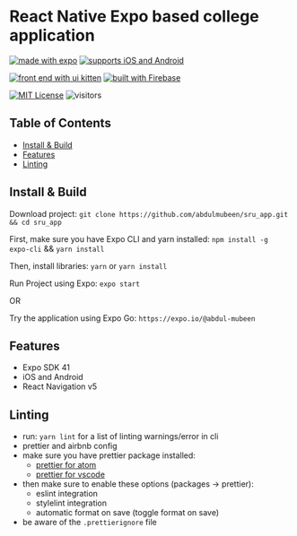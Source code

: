 # React Native Expo based college application
[![made with expo](https://img.shields.io/badge/MADE%20WITH%20EXPO-000.svg?style=for-the-badge&logo=expo&labelColor=4630eb&logoWidth=20)](https://github.com/expo/expo) [![supports iOS and Android](https://img.shields.io/badge/Platforms-Native-4630EB.svg?style=for-the-badge&logo=EXPO&labelColor=000&logoColor=fff)](https://github.com/expo/expo)

[![front end with ui kitten](https://img.shields.io/badge/Front%20End-UI%20Kitten-orange?style=for-the-badge&logo=UIkit)](https://github.com/akveo/react-native-ui-kitten) [![built with Firebase](https://img.shields.io/badge/Built%20With-Firebase-yellow?style=for-the-badge&logo=Firebase)](https://firebase.google.com/)

[![MIT License](https://img.shields.io/badge/License-MIT-brightgreen?style=for-the-badge)](https://github.com/abdulmubeen/sru_app/blob/main/LICENSE) ![visitors](https://visitor-badge.glitch.me/badge?page_id=sru_app.visitor-badge)

## Table of Contents

- [Install & Build](#install--build)
- [Features](#features)
- [Linting](#linting)

## Install & Build

Download project: `git clone https://github.com/abdulmubeen/sru_app.git && cd sru_app` 

First, make sure you have Expo CLI and yarn installed: `npm install -g expo-cli` && `yarn install`

Then, install libraries: `yarn` or `yarn install`

Run Project using Expo: `expo start`

OR

Try the application using Expo Go: `https://expo.io/@abdul-mubeen`

## Features

- Expo SDK 41
- iOS and Android
- React Navigation v5

## Linting

- run: `yarn lint` for a list of linting warnings/error in cli
- prettier and airbnb config
- make sure you have prettier package installed:
  - [prettier for atom](https://atom.io/packages/prettier-atom)
  - [prettier for vscode](https://marketplace.visualstudio.com/items?itemName=esbenp.prettier-vscode)
- then make sure to enable these options (packages → prettier):
  - eslint integration
  - stylelint integration
  - automatic format on save (toggle format on save)
- be aware of the `.prettierignore` file
